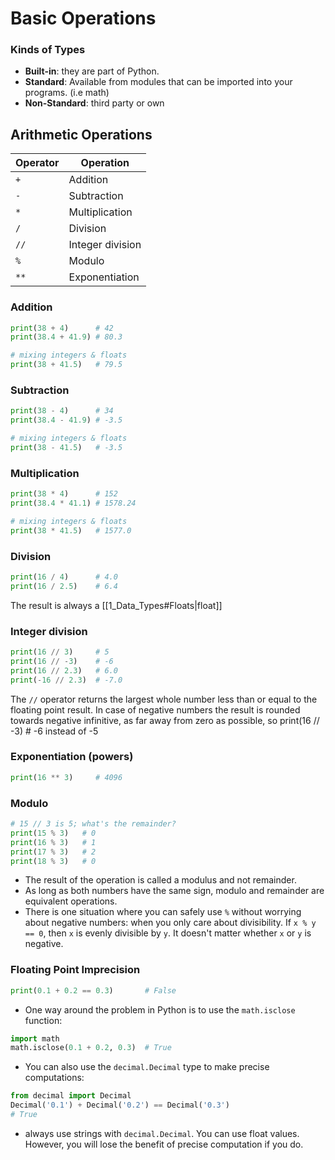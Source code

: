 # Basic Operations

### Kinds of Types

- **Built-in**: they are part of Python.
- **Standard**: Available from modules that can be imported into your programs. (i.e math)
- **Non-Standard**: third party or own

## Arithmetic Operations

|Operator|Operation|
|---|---|
|`+`|Addition|
|`-`|Subtraction|
|`*`|Multiplication|
|`/`|Division|
|`//`|Integer division|
|`%`|Modulo|
|`**`|Exponentiation|

### Addition

```python
print(38 + 4)      # 42
print(38.4 + 41.9) # 80.3

# mixing integers & floats
print(38 + 41.5)   # 79.5
```

### Subtraction

```python
print(38 - 4)      # 34
print(38.4 - 41.9) # -3.5

# mixing integers & floats
print(38 - 41.5)   # -3.5
```

### Multiplication

```python
print(38 * 4)      # 152
print(38.4 * 41.1) # 1578.24

# mixing integers & floats
print(38 * 41.5)   # 1577.0
```

### Division

```python
print(16 / 4)      # 4.0
print(16 / 2.5)    # 6.4
```

The result is always a [[1_Data_Types#Floats|float]]

### Integer division

```python
print(16 // 3)     # 5
print(16 // -3)    # -6
print(16 // 2.3)   # 6.0
print(-16 // 2.3)  # -7.0
```

The `//` operator returns the largest whole number less than or equal to the floating point result.
In case of negative numbers the result is rounded towards negative infinitive, as far away from zero as possible, so print(16 // -3)    # -6 instead of -5

### Exponentiation (powers)

```python
print(16 ** 3)     # 4096
```

### Modulo

```python
# 15 // 3 is 5; what's the remainder?
print(15 % 3)   # 0
print(16 % 3)   # 1
print(17 % 3)   # 2
print(18 % 3)   # 0
```

- The result of the operation is called a modulus and not remainder.
- As long as both numbers have the same sign, modulo and remainder are equivalent operations.
- There is one situation where you can safely use `%` without worrying about negative numbers: when you only care about divisibility. If `x % y == 0`, then `x` is evenly divisible by `y`. It doesn't matter whether `x` or `y` is negative.

### Floating Point Imprecision

```python
print(0.1 + 0.2 == 0.3)       # False
```

- One way around the problem in Python is to use the `math.isclose` function:

```python
import math
math.isclose(0.1 + 0.2, 0.3)  # True
```

- You can also use the `decimal.Decimal` type to make precise computations:

```python
from decimal import Decimal
Decimal('0.1') + Decimal('0.2') == Decimal('0.3')
# True
```

- always use strings with `decimal.Decimal`. You can use float values. However, you will lose the benefit of precise computation if you do.
